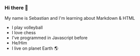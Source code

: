 ### Hi there 👋



My name is Sebastian and I'm learning about Markdown & HTML

- I play volleyball
- I love chess
- I've programmed in Javascript before
- He/Him
- I live on planet Earth 🌎
